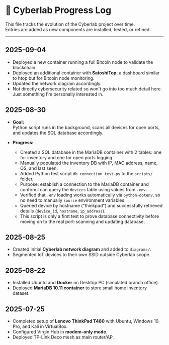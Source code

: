 # 📓 Cyberlab Progress Log

This file tracks the evolution of the Cyberlab project over time.  
Entries are added as new components are installed, tested, or refined.  

---
## 2025-09-04
- Deployed a new container running a full Bitcoin node to validate the blockchain.
- Deployed an additional container with **SatoshiTop**, a dashboard similar to htop but for Bitcoin node monitoring.
- Updated the network diagram accordingly.
- Not directly cybersecurity related so won't go into too much detail here. Just something I'm personally interested in.


## 2025-08-30

- **Goal:**  
  Python script runs in the background, scans all devices for open ports, and updates the SQL database accordingly.

- **Progress:**  
  - Created a SQL database in the MariaDB container with 2 tables: one for inventory and one for open ports logging.  
  - Manually populated the inventory DB with IP, MAC address, name, OS, and last seen.  
  - Added Python test script `db_connection_test.py` to the `scripts/` folder.  
  - Purpose: establish a connection to the MariaDB container and confirm I can query the `devices` table using values from `.env`.  
  - Verified that `.env` loading works automatically via `python-dotenv`, so no need to manually `source` environment variables.  
  - Queried device by hostname ("thinkpad") and successfully retrieved details (`device_id`, `hostname`, `ip_address`).  
  - This script is only a first test to prove database connectivity before moving on to the real port-scanning and updating database.  


## 2025-08-25
- Created initial **Cyberlab network diagram** and added to `diagrams/`.  
- Segmented IoT devices to their own SSID outside Cyberlab scope.  

## 2025-08-22
- Installed Ubuntu and **Docker** on Desktop PC (simulated branch office).  
- Deployed **MariaDB 10.11 container** to store small home inventory dataset.

## 2025-07-25
- Completed setup of **Lenovo ThinkPad T480** with Ubuntu, Windows 10 Pro, and Kali in VirtualBox.  
- Configured Virgin Hub in **modem-only mode**.  
- Deployed TP-Link Deco mesh as main router/AP. 